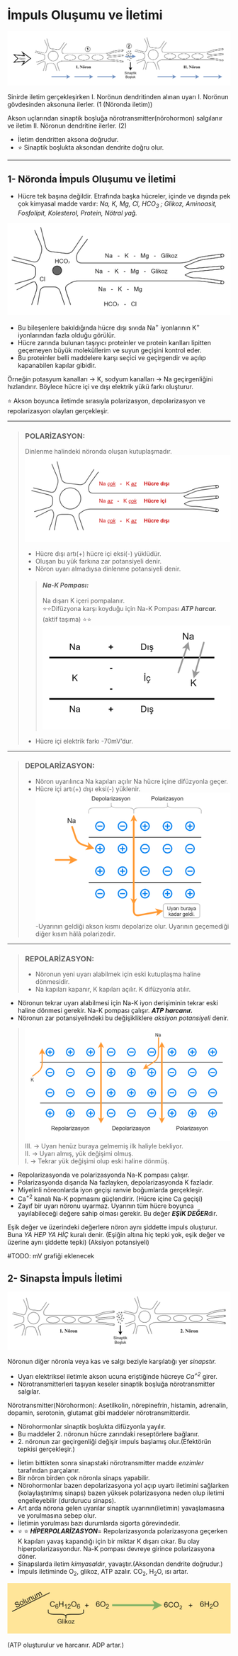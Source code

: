 # İmpuls Oluşumu ve İletimi

!["İmpuls Oluşumu ve İletimi"](resources/sinir_hucresi(sinaptik_bosluk-uyarı_yonu).png)

Sinirde iletim gerçekleşirken I. Norönun dendritinden alınan uyarı I. Norönun gövdesinden aksonuna ilerler. (1 (Nöronda iletim))
    
Akson uçlarından sinaptik boşluğa nörotransmitter(nörohormon) salgılanır ve iletim II. Nöronun dendritine ilerler. (2)

+ İletim dendritten aksona doğrudur.
+ :star: Sinaptik boşlukta aksondan dendrite doğru olur.
---
## 1- Nöronda İmpuls Oluşumu ve İletimi
+ Hücre tek başına değildir. Etrafında başka hücreler, içinde ve dışında pek çok kimyasal madde vardır: *Na, K, Mg, Cl, HCO<sub>3</sub> ; Glikoz, Aminoasit, Fosfolipit, Kolesterol, Protein, Nötral yağ.*

!["Kimyasal Maddeler"](resources/sinir_hucresi(kimyasal_maddeler).png)

+ Bu bileşenlere bakıldığında hücre dışı sıvıda Na<sup>+</sup> iyonlarının K<sup>+</sup> iyonlarından fazla olduğu görülür.
+ Hücre zarında bulunan taşıyıcı proteinler ve protein kanlları lipitten geçemeyen büyük moleküllerim ve suyun geçişini kontrol eder.
+ Bu proteinler belli maddelere karşı seçici ve geçirgendir ve açılıp kapanabilen kapılar gibidir.

Örneğin potasyum kanalları → K, sodyum kanalları → Na geçirgenliğini hızlandırır. Böylece hücre içi ve dışı elektrik yükü farkı oluşturur.

:star: Akson boyunca iletimde sırasıyla polarizasyon, depolarizasyon ve repolarizasyon olayları gerçekleşir.

---
>### POLARİZASYON:
> Dinlenme halindeki nöronda oluşan kutuplaşmadır.
>![](resources/sinir_hucresi(ici_disi).png)
>+ Hücre dışı artı(+) hücre içi eksi(-) yüklüdür.
>+ Oluşan bu yük farkına zar potansiyeli denir.
>+ Nöron uyarı almadıysa dinlenme potansiyeli denir. 
>
>>#### *Na-K Pompası:*
>>Na dışarı K içeri pompalanır.  
>>:star::star:Difüzyona karşı koyduğu için Na-K Pompası   ***ATP harcar.*** (aktif taşıma) :star::star:
>>![](resources/polarizasyon(madde_alis_verisi).png)
>>
>- Hücre içi elektrik farkı -70mV’dur.
>
---
>### DEPOLARİZASYON:
>+ Nöron uyarılınca Na kapıları açılır Na hücre içine difüzyonla geçer.
>+ Hücre içi artı(+) dışı eksi(-) yüklenir.  
>!["Depolarizasyon"](resources/depolarizasyon.png)  
>-Uyarının geldiği akson kısmı depolarize olur. Uyarının geçemediği diğer kısım hâlâ polarizedir.
---
>### REPOLARİZASYON:
>+ Nöronun yeni uyarı alabilmek için eski kutuplaşma haline dönmesidir.
>+ Na kapıları kapanır, K kapıları açılır. K difüzyonla atılır.

+ Nöronun tekrar uyarı alabilmesi için Na-K iyon derişiminin tekrar eski haline dönmesi gerekir. Na-K pompası çalışır. ***ATP harcanır.***
+ Nöronun zar potansiyelindeki bu değişikliklere *aksiyon potansiyeli* denir.

>!["İmpuls iletimi aşamaları"](resources/impuls_iletimi_asamalari.png)  
>III. → Uyarı henüz buraya gelmemiş ilk haliyle bekliyor.  
>II. → Uyarı almış, yük değişimi olmuş.  
>I. → Tekrar yük değişimi olup eski haline dönmüş.  

+ Repolarizasyonda ve polarizasyonda Na-K pompası çalışır.
+ Polarizasyonda dışarıda Na fazlayken, depolarizasyonda K fazladır.
+ Miyelinli nöreonlarda iyon geçişi ranvie boğumlarda gerçekleşir.
+ Ca<sup>+2</sup> kanalı Na-K popmasını güçlendirir. (Hücre içine Ca geçişi)
+ Zayıf bir uyarı nöronu uyarmaz. Uyarının tüm hücre boyunca yayılabileceği değere sahip olması gerekir. Bu değer ***EŞİK DEĞER***dir.

Eşik değer ve üzerindeki değerlere nöron aynı şiddette impuls oluşturur. Buna *YA HEP YA HİÇ* kuralı denir. (Eşiğin altına hiç tepki yok, eşik değer ve üzerine aynı şiddette tepki) (Aksiyon potansiyeli)

#TODO: mV grafiği eklenecek

## 2- Sinapsta İmpuls İletimi
![](resources/sinir_hucresi(sinaptik_bosluk).png)

Nöronun diğer nöronla veya kas ve salgı beziyle karşılatığı yer *sinapstır.*
+ Uyarı elektriksel iletimle akson ucuna eriştiğinde hücreye *Ca<sup>+2</sup>* girer.
+ Nörotransmitterleri taşıyan keseler sinaptik boşluğa nörotransmitter salgılar.

Nörotransmitter(Nörohormon): Asetilkolin, nörepinefrin, histamin, adrenalin, dopamin, serotonin, glutamat gibi maddeler nörotransmitterdir.

+ Nörohormonlar sinaptik boşlukta difüzyonla yayılır.
+ Bu maddeler 2. nöronun hücre zarındaki reseptörlere bağlanır.
+ 2\. nöronun zar geçirgenliği değişir impuls başlamış olur.(Efektörün tepkisi gerçekleşir.)
- İletim bittikten sonra sinapstaki nörotransmitter madde *enzimler* tarafından parçalanır.
- Bir nöron birden çok nöronla sinaps yapabilir.
- Nörohormonlar bazen depolarizasyona yol açıp uyartı iletimini sağlarken (kolaylaştırılmış sinaps) bazen yüksek polarizasyona neden olup iletimi engelleyebilir (durdurucu sinaps).
- Art arda nörona gelen uyarılar sinaptik uyarının(iletimin) yavaşlamasına ve yorulmasına sebep olur.
- İletimin yorulması bazı durumlarda sigorta görevindedir.
- :star: :star: ***HİPERPOLARİZASYON***= Repolarizasyonda polarizasyona geçerken K kapıları yavaş kapandığı için bir miktar K dışarı cıkar. Bu olay hiperpolarizasyondur. Na-K pompası devreye girince polarizasyona döner.
- Sinapslarda iletim *kimyasaldır*, yavaştır.(Aksondan dendrite doğrudur.)
- İmpuls iletiminde O<sub>2</sub>, glikoz, ATP azalır. CO<sub>2</sub>, H<sub>2</sub>O, ısı artar.

![](resources/solunum_semasi.png)

(ATP oluşturulur ve harcanır. ADP artar.)
